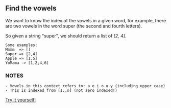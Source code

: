 ## Find the vowels

We want to know the index of the vowels in a given word, for example, there are two vowels in the word super (the second and fourth letters).

So given a string "super", we should return a list of *[2, 4]*.

```
Some examples:
Mmmm  => []
Super => [2,4]
Apple => [1,5]
YoMama -> [1,2,4,6]
```

### NOTES

	- Vowels in this context refers to: a e i o u y (including upper case)
	- This is indexed from [1..n] (not zero indexed!)

[Try it yourself!](https://www.codewars.com/kata/5680781b6b7c2be860000036)
